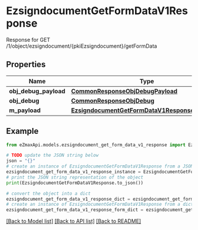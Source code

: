 # EzsigndocumentGetFormDataV1Response

Response for GET /1/object/ezsigndocument/{pkiEzsigndocument}/getFormData

## Properties

Name | Type | Description | Notes
------------ | ------------- | ------------- | -------------
**obj_debug_payload** | [**CommonResponseObjDebugPayload**](CommonResponseObjDebugPayload.md) |  | 
**obj_debug** | [**CommonResponseObjDebug**](CommonResponseObjDebug.md) |  | [optional] 
**m_payload** | [**EzsigndocumentGetFormDataV1ResponseMPayload**](EzsigndocumentGetFormDataV1ResponseMPayload.md) |  | 

## Example

```python
from eZmaxApi.models.ezsigndocument_get_form_data_v1_response import EzsigndocumentGetFormDataV1Response

# TODO update the JSON string below
json = "{}"
# create an instance of EzsigndocumentGetFormDataV1Response from a JSON string
ezsigndocument_get_form_data_v1_response_instance = EzsigndocumentGetFormDataV1Response.from_json(json)
# print the JSON string representation of the object
print(EzsigndocumentGetFormDataV1Response.to_json())

# convert the object into a dict
ezsigndocument_get_form_data_v1_response_dict = ezsigndocument_get_form_data_v1_response_instance.to_dict()
# create an instance of EzsigndocumentGetFormDataV1Response from a dict
ezsigndocument_get_form_data_v1_response_form_dict = ezsigndocument_get_form_data_v1_response.from_dict(ezsigndocument_get_form_data_v1_response_dict)
```
[[Back to Model list]](../README.md#documentation-for-models) [[Back to API list]](../README.md#documentation-for-api-endpoints) [[Back to README]](../README.md)


